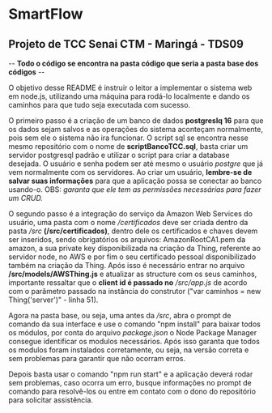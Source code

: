 # SmartFlow
## Projeto de TCC Senai CTM - Maringá - TDS09

--  **Todo o código se encontra na pasta código que seria a pasta base dos códigos**  --

 O objetivo desse README é instruir o leitor a implementar o sistema web em node.js, utilizando uma máquina para rodá-lo localmente e dando os caminhos para que tudo seja executada com sucesso.

 O primeiro passo é a criação de um banco de dados **postgreslq 16** para que os dados sejam salvos e as operações do sistema aconteçam normalmente, pois sem ele o sistema não ira funcionar. O script sql se encontra nesse mesmo repositório com o nome de **scriptBancoTCC.sql**, basta criar um servidor postgresql padrão e utilizar o script para criar a database desejada. O usuário e senha podem ser até mesmo o usuário *postgre* que já vem normalmente com os servidores. Ao criar um usuário, **lembre-se de salvar suas informações** para que a aplicação possa se conectar ao banco usando-o. OBS: *garanta que ele tem as permissões necessárias para fazer um CRUD.*

 O segundo passo é a integração do serviço da Amazon Web Services do usuário, uma pasta com o nome */certificados* deve ser criada dentro da pasta */src* **(/src/certificados)**, dentro dele os certificados e chaves devem ser inseridos, sendo obrigatórios os arquivos: AmazonRootCA1.pem da amazon, a sua private key disponibilizada na criação da Thing, referente ao servidor node, no AWS e por fim o seu certificado pessoal disponibilizado também na criação da Thing. Após isso é necessário entrar no arquivo **/src/models/AWSThing.js** e atualizar as structure com os seus caminhos, importante ressaltar que o **client id é passado no** */src/app.js* de acordo com o parâmetro passado na instância do construtor ("var caminhos = new Thing('server')" - linha 51).

 Agora na pasta base, ou seja, uma antes da */src*, abra o prompt de comando da sua interface e use o comando "npm install" para baixar todos os módulos, por conta do arquivo *package.json* o Node Package Manager consegue identificar os modulos necessários. Após isso garanta que todos os modulos foram instalados corretamente, ou seja, na versão correta e sem problemas para garantir que não ocorram erros.

 Depois basta usar o comando "npm run start" e a aplicação deverá rodar sem problemas, caso ocorra um erro, busque informações no prompt de comando para resolvê-los ou entre em contato com o dono do repositório para solicitar assistência.
